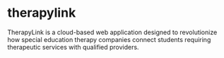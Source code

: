 # therapylink
TherapyLink is a cloud-based web application designed to revolutionize how special education therapy companies connect students requiring therapeutic services with qualified providers.
